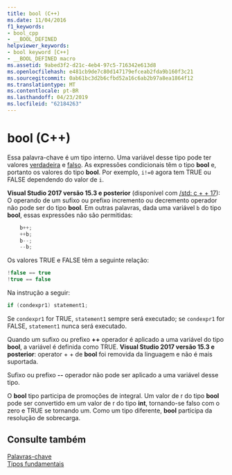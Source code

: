 ```yaml
---
title: bool (C++)
ms.date: 11/04/2016
f1_keywords:
- bool_cpp
- __BOOL_DEFINED
helpviewer_keywords:
- bool keyword [C++]
- __BOOL_DEFINED macro
ms.assetid: 9abed3f2-d21c-4eb4-97c5-716342e613d8
ms.openlocfilehash: e481cb9de7c80d147179efceab2fda9b160f3c21
ms.sourcegitcommit: 0ab61bc3d2b6cfbd52a16c6ab2b97a8ea1864f12
ms.translationtype: MT
ms.contentlocale: pt-BR
ms.lasthandoff: 04/23/2019
ms.locfileid: "62184263"
---
```

# <a name="bool-c"></a>bool (C++)

Essa palavra-chave é um tipo interno. Uma variável desse tipo pode ter valores [verdadeira](../cpp/true-cpp.md) e [falso](../cpp/false-cpp.md). As expressões condicionais têm o tipo **bool** e, portanto os valores do tipo **bool**. Por exemplo, `i!=0` agora tem TRUE ou FALSE dependendo do valor de `i`.

**Visual Studio 2017 versão 15.3 e posterior** (disponível com [/std: c + + 17](../build/reference/std-specify-language-standard-version.md)): O operando de um sufixo ou prefixo incremento ou decremento operador não pode ser do tipo **bool**. Em outras palavras, dada uma variável `b` do tipo **bool**, essas expressões não são permitidas:

```cpp
    b++;
    ++b;
    b--;
    --b;
```

Os valores TRUE e FALSE têm a seguinte relação:

```cpp
!false == true
!true == false
```

Na instrução a seguir:

```cpp
if (condexpr1) statement1;
```

Se `condexpr1` for TRUE, `statement1` sempre será executado; se `condexpr1` for FALSE, `statement1` nunca será executado.

Quando um sufixo ou prefixo **++** operador é aplicado a uma variável do tipo **bool**, a variável é definida como TRUE.
**Visual Studio 2017 versão 15.3 e posterior**: operator + + de **bool** foi removida da linguagem e não é mais suportada.

Sufixo ou prefixo **--** operador não pode ser aplicado a uma variável desse tipo.

O **bool** tipo participa de promoções de integral. Um valor de r do tipo **bool** pode ser convertido em um valor de r do tipo **int**, tornando-se falso com o zero e TRUE se tornando um. Como um tipo diferente, **bool** participa da resolução de sobrecarga.

## <a name="see-also"></a>Consulte também

[Palavras-chave](../cpp/keywords-cpp.md)<br/>
[Tipos fundamentais](../cpp/fundamental-types-cpp.md)